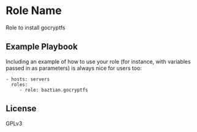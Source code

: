 Role Name
=========

Role to install gocryptfs

Example Playbook
----------------

Including an example of how to use your role (for instance, with variables passed in as parameters) is always nice for users too:

    - hosts: servers
      roles:
         - role: baztian.gocryptfs

License
-------

GPLv3
